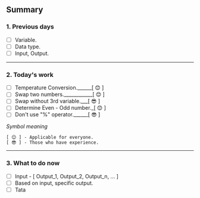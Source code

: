 ## Summary

### 1. Previous days
- [ ] Variable.
- [ ] Data type.
- [ ] Input, Output.
---------------------------------------------
### 2. Today's work
- [ ] Temperature Conversion.______[ 😊 ]
- [ ] Swap two numbers.____________[ 😊 ]
- [ ] Swap without 3rd variable.___[ 😎 ]
- [ ] Determine Even - Odd number._[ 😊 ]
- [ ] Don't use "%" operator.______[ 😎 ]

_Symbol meaning_

    [ 😊 ] - Applicable for everyone.
    [ 😎 ] - Those who have experience.
-------------------------------------------------------
### 3. What to do now
- [ ] Input - [ Output_1, Output_2, Output_n, ... ]
- [ ] Based on input, specific output.
- [ ] Tata